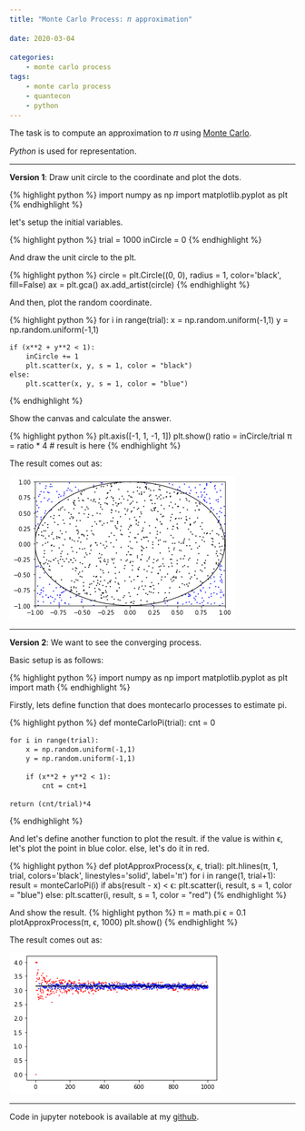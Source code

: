 ```yaml
---
title: "Monte Carlo Process: 𝜋 approximation"

date: 2020-03-04

categories: 
	- monte carlo process
tags:
	- monte carlo process
	- quantecon
	- python
---
```



The task is to compute an approximation to 𝜋 using [Monte Carlo][monte-carlo].

*Python* is used for representation.

***
**Version 1**: Draw unit circle to the coordinate and plot the dots.

{% highlight python %}
import numpy as np
import matplotlib.pyplot as plt
{% endhighlight %}


let's setup the initial variables.

{% highlight python %}
trial = 1000
inCircle = 0
{% endhighlight %}

And draw the unit circle to the plt.

{% highlight python %}
circle = plt.Circle((0, 0), radius = 1, color='black', fill=False)
ax = plt.gca()
ax.add_artist(circle)
{% endhighlight %}

And then, plot the random coordinate.

{% highlight python %}
for i in range(trial):
	x = np.random.uniform(-1,1)
	y = np.random.uniform(-1,1)
    
	if (x**2 + y**2 < 1):
		inCircle += 1
		plt.scatter(x, y, s = 1, color = "black")
	else:
		plt.scatter(x, y, s = 1, color = "blue")   
{% endhighlight %}

Show the canvas and calculate the answer.        

{% highlight python %}
plt.axis([-1, 1, -1, 1])
plt.show()
ratio = inCircle/trial
π = ratio * 4 # result is here
{% endhighlight %}

The result comes out as:

![img1](/assets/images/post-2020-03-04-1.png)

***
**Version 2**: We want to see the converging process. 

Basic setup is as follows:

{% highlight python %}
import numpy as np
import matplotlib.pyplot as plt
import math
{% endhighlight %}

Firstly, lets define function that does montecarlo processes to estimate pi.

{% highlight python %}
def monteCarloPi(trial):
	cnt = 0
    
	for i in range(trial):
		x = np.random.uniform(-1,1)
		y = np.random.uniform(-1,1)
        
		if (x**2 + y**2 < 1):
			cnt = cnt+1
    
	return (cnt/trial)*4
{% endhighlight %}

And let's define another function to plot the result. 
if the value is within ϵ, let's plot the point in blue color.
else, let's do it in red. 

{% highlight python %}
def plotApproxProcess(x, ϵ, trial):
	plt.hlines(π, 1, trial, colors='black', linestyles='solid', label='π')
	for i in range(1, trial+1):
		result = monteCarloPi(i)
		if abs(result - x) < ϵ:
			plt.scatter(i, result, s = 1, color = "blue")
		else:
			plt.scatter(i, result, s = 1, color = "red")
{% endhighlight %}


And show the result. 
{% highlight python %}
π = math.pi
ϵ = 0.1
plotApproxProcess(π, ϵ, 1000)
plt.show()
{% endhighlight %}


The result comes out as:

![img2](/assets/images/post-2020-03-04-2.png)

***

Code in jupyter notebook is available at my [github][github].


[monte-carlo]: https://en.wikipedia.org/wiki/Monte_Carlo_method
[github]: https://github.com/dongminkim0220/QuantEconProjects/blob/master/monte_carlo.ipynb

